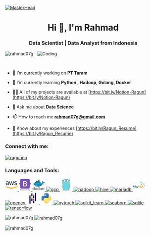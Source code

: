 [![MasterHead](https://img.freepik.com/free-photo/businesspeople-meeting-plan-analysis-graph-company-finance-strat_74952-1347.jpg?w=1800&t=st=1660934515~exp=1660935115~hmac=cf04cd2efa5f124546bb96f56d8b687333c0f75bdff7ae9082b52d9d57b88a3d)](https://rishavchanda.io)
<h1 align="center">Hi 👋, I'm Rahmad</h1>
<h3 align="center">Data Scientist | Data Analyst from Indonesia</h3>
<img align="right" alt="Coding" width="400" src="https://cdn.dribbble.com/users/20368/screenshots/4012238/media/f75db1b2b21e31c269b74c259564d19f.gif">

<p align="left"> <img src="https://komarev.com/ghpvc/?username=rahmad07g&label=Profile%20views&color=0e75b6&style=flat" alt="rahmad07g" /> </p>

<p align="left"> <a href="https://twitter.com/" target="blank"><img src="https://img.shields.io/twitter/follow/?logo=twitter&style=for-the-badge" alt="" /></a> </p>

- 🔭 I’m currently working on **PT Taram**

- 🌱 I’m currently learning **Python , Hadoop, Golang, Docker**

- 👨‍💻 All of my projects are available at [https://bit.ly/Notion-Ragun](https://bit.ly/Notion-Ragun)

- 💬 Ask me about **Data Science**

- 📫 How to reach me **rahmad07g@gmail.com**

- 📄 Know about my experiences [https://bit.ly/Ragun_Resume](https://bit.ly/Ragun_Resume)

<h3 align="left">Connect with me:</h3>
<p align="left">
<a href="https://linkedin.com/in/ragunnn" target="blank"><img align="center" src="https://raw.githubusercontent.com/rahuldkjain/github-profile-readme-generator/master/src/images/icons/Social/linked-in-alt.svg" alt="ragunnn" height="30" width="40" /></a>
</p>

<h3 align="left">Languages and Tools:</h3>
<p align="left"> <a href="https://aws.amazon.com" target="_blank" rel="noreferrer"> <img src="https://raw.githubusercontent.com/devicons/devicon/master/icons/amazonwebservices/amazonwebservices-original-wordmark.svg" alt="aws" width="40" height="40"/> </a> <a href="https://getbootstrap.com" target="_blank" rel="noreferrer"> <img src="https://raw.githubusercontent.com/devicons/devicon/master/icons/bootstrap/bootstrap-plain-wordmark.svg" alt="bootstrap" width="40" height="40"/> </a> <a href="https://www.docker.com/" target="_blank" rel="noreferrer"> <img src="https://raw.githubusercontent.com/devicons/devicon/master/icons/docker/docker-original-wordmark.svg" alt="docker" width="40" height="40"/> </a> <a href="https://cloud.google.com" target="_blank" rel="noreferrer"> <img src="https://www.vectorlogo.zone/logos/google_cloud/google_cloud-icon.svg" alt="gcp" width="40" height="40"/> </a> <a href="https://golang.org" target="_blank" rel="noreferrer"> <img src="https://raw.githubusercontent.com/devicons/devicon/master/icons/go/go-original.svg" alt="go" width="40" height="40"/> </a> <a href="https://hadoop.apache.org/" target="_blank" rel="noreferrer"> <img src="https://www.vectorlogo.zone/logos/apache_hadoop/apache_hadoop-icon.svg" alt="hadoop" width="40" height="40"/> </a> <a href="https://hive.apache.org/" target="_blank" rel="noreferrer"> <img src="https://www.vectorlogo.zone/logos/apache_hive/apache_hive-icon.svg" alt="hive" width="40" height="40"/> </a> <a href="https://mariadb.org/" target="_blank" rel="noreferrer"> <img src="https://www.vectorlogo.zone/logos/mariadb/mariadb-icon.svg" alt="mariadb" width="40" height="40"/> </a> <a href="https://www.mysql.com/" target="_blank" rel="noreferrer"> <img src="https://raw.githubusercontent.com/devicons/devicon/master/icons/mysql/mysql-original-wordmark.svg" alt="mysql" width="40" height="40"/> </a> <a href="https://opencv.org/" target="_blank" rel="noreferrer"> <img src="https://www.vectorlogo.zone/logos/opencv/opencv-icon.svg" alt="opencv" width="40" height="40"/> </a> <a href="https://pandas.pydata.org/" target="_blank" rel="noreferrer"> <img src="https://raw.githubusercontent.com/devicons/devicon/2ae2a900d2f041da66e950e4d48052658d850630/icons/pandas/pandas-original.svg" alt="pandas" width="40" height="40"/> </a> <a href="https://www.python.org" target="_blank" rel="noreferrer"> <img src="https://raw.githubusercontent.com/devicons/devicon/master/icons/python/python-original.svg" alt="python" width="40" height="40"/> </a> <a href="https://pytorch.org/" target="_blank" rel="noreferrer"> <img src="https://www.vectorlogo.zone/logos/pytorch/pytorch-icon.svg" alt="pytorch" width="40" height="40"/> </a> <a href="https://scikit-learn.org/" target="_blank" rel="noreferrer"> <img src="https://upload.wikimedia.org/wikipedia/commons/0/05/Scikit_learn_logo_small.svg" alt="scikit_learn" width="40" height="40"/> </a> <a href="https://seaborn.pydata.org/" target="_blank" rel="noreferrer"> <img src="https://seaborn.pydata.org/_images/logo-mark-lightbg.svg" alt="seaborn" width="40" height="40"/> </a> <a href="https://www.sqlite.org/" target="_blank" rel="noreferrer"> <img src="https://www.vectorlogo.zone/logos/sqlite/sqlite-icon.svg" alt="sqlite" width="40" height="40"/> </a> <a href="https://www.tensorflow.org" target="_blank" rel="noreferrer"> <img src="https://www.vectorlogo.zone/logos/tensorflow/tensorflow-icon.svg" alt="tensorflow" width="40" height="40"/> </a> </p>

<p><img align="left" src="https://github-readme-stats.vercel.app/api/top-langs?username=rahmad07g&show_icons=true&locale=en&layout=compact" alt="rahmad07g" /></p>

<p>&nbsp;<img align="center" src="https://github-readme-stats.vercel.app/api?username=rahmad07g&show_icons=true&locale=en" alt="rahmad07g" /></p>

<p><img align="center" src="https://github-readme-streak-stats.herokuapp.com/?user=rahmad07g&" alt="rahmad07g" /></p>

